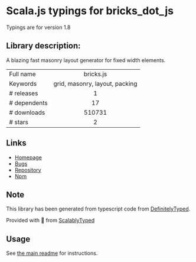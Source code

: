 
# Scala.js typings for bricks_dot_js

Typings are for version 1.8

## Library description:
A blazing fast masonry layout generator for fixed width elements.

|                    |                 |
| ------------------ | :-------------: |
| Full name          | bricks.js |
| Keywords           | grid, masonry, layout, packing |
| # releases         | 1 |
| # dependents       | 17 |
| # downloads        | 510731 |
| # stars            | 2 |

## Links
- [Homepage](https://github.com/callmecavs/bricks.js#readme)
- [Bugs](https://github.com/callmecavs/bricks.js/issues)
- [Repository](https://github.com/callmecavs/bricks.js)
- [Npm](https://www.npmjs.com/package/bricks.js)
    


## Note
This library has been generated from typescript code from [DefinitelyTyped](https://definitelytyped.org).

Provided with :purple_heart: from [ScalablyTyped](https://github.com/oyvindberg/ScalablyTyped)

## Usage
See [the main readme](../../readme.md) for instructions.


